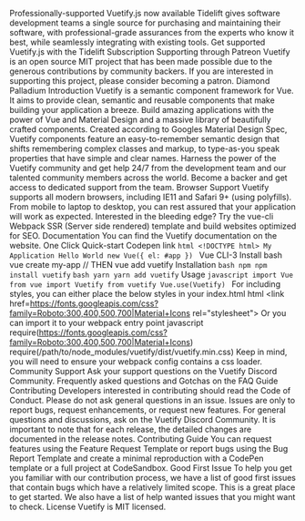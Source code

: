 Professionally-supported Vuetify.js now available Tidelift gives software development teams a single source for purchasing and maintaining their software, with professional-grade assurances from the experts who know it best, while seamlessly integrating with existing tools. Get supported Vuetify.js with the Tidelift Subscription Supporting through Patreon Vuetify is an open source MIT project that has been made possible due to the generous contributions by community backers. If you are interested in supporting this project, please consider becoming a patron. Diamond Palladium Introduction Vuetify is a semantic component framework for Vue. It aims to provide clean, semantic and reusable components that make building your application a breeze. Build amazing applications with the power of Vue and Material Design and a massive library of beautifully crafted components. Created according to Googles Material Design Spec, Vuetify components feature an easy-to-remember semantic design that shifts remembering complex classes and markup, to type-as-you speak properties that have simple and clear names. Harness the power of the Vuetify community and get help 24/7 from the development team and our talented community members across the world. Become a backer and get access to dedicated support from the team. Browser Support Vuetify supports all modern browsers, including IE11 and Safari 9+ (using polyfills). From mobile to laptop to desktop, you can rest assured that your application will work as expected. Interested in the bleeding edge? Try the vue-cli Webpack SSR (Server side rendered) template and build websites optimized for SEO. Documentation You can find the Vuetify documentation on the website. One Click Quick-start Codepen link ```html <!DOCTYPE html> My Application Hello World new Vue({ el: #app }) ``` Vue CLI-3 Install bash vue create my-app // THEN vue add vuetify Installation ``` bash npm npm install vuetify ``` ``` bash yarn yarn add vuetify ``` Usage ```javascript import Vue from vue import Vuetify from vuetify Vue.use(Vuetify) ``` For including styles, you can either place the below styles in your index.html html <link href=https://fonts.googleapis.com/css?family=Roboto:300,400,500,700|Material+Icons rel="stylesheet"> <link href="https://cdn.jsdelivr.net/npm/vuetify/dist/vuetify.min.css" rel="stylesheet"> Or you can import it to your webpack entry point javascript require(https://fonts.googleapis.com/css?family=Roboto:300,400,500,700|Material+Icons) require(/path/to/node_modules/vuetify/dist/vuetify.min.css) Keep in mind, you will need to ensure your webpack config contains a css loader. Community Support Ask your support questions on the Vuetify Discord Community. Frequently asked questions and Gotchas on the FAQ Guide Contributing Developers interested in contributing should read the Code of Conduct. Please do not ask general questions in an issue. Issues are only to report bugs, request enhancements, or request new features. For general questions and discussions, ask on the Vuetify Discord Community. It is important to note that for each release, the detailed changes are documented in the release notes. Contributing Guide You can request features using the Feature Request Template or report bugs using the Bug Report Template and create a minimal reproduction with a CodePen template or a full project at CodeSandbox. Good First Issue To help you get you familiar with our contribution process, we have a list of good first issues that contain bugs which have a relatively limited scope. This is a great place to get started. We also have a list of help wanted issues that you might want to check. License Vuetify is MIT licensed.
